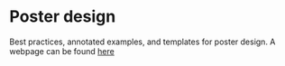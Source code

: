 # Poster design
Best practices, annotated examples, and templates for poster design.
A webpage can be found [here](https://github.mit.edu/pages/mit-chemecl/poster/)
